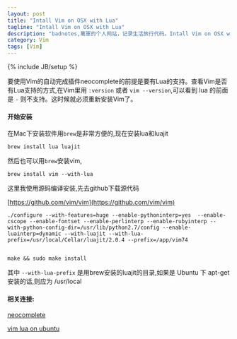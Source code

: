 ```yaml
---
layout: post
title: "Intall Vim on OSX with Lua"
tagline: "Intall Vim on OSX with Lua"
description: "badnotes,萬軍的个人网站，记录生活旅行代码。Intall Vim on OSX with Lua"
category: Vim
tags: [Vim]
---
```

{% include JB/setup %}


要使用Vim的自动完成插件neocomplete的前提是要有Lua的支持。查看Vim是否有Lua支持的方式,在Vim里用 `:version` 或者 `vim --version`,可以看到 lua 的前面是 `-` 则不支持。这时候就必须重新安装Vim了。

#### 开始安装

在Mac下安装软件用`brew`是非常方便的,现在安装lua和luajit

```brew install lua luajit```

然后也可以用`brew`安装vim,

```brew install vim --with-lua```

这里我使用源码编译安装,先去github下载源代码

[https://github.com/vim/vim](https://github.com/vim/vim)


	./configure --with-features=huge --enable-pythoninterp=yes  --enable-cscope --enable-fontset --enable-perlinterp --enable-rubyinterp --with-python-config-dir=/usr/lib/python2.7/config --enable-luainterp=dynamic --with-luajit --with-lua-prefix=/usr/local/Cellar/luajit/2.0.4 --prefix=/app/vim74

	
	make && sudo make install
	

其中 `--with-lua-prefix` 是用brew安装的luajit的目录,如果是 Ubuntu 下 apt-get 安装的话,则应为 /usr/local


#### 相关连接:

[neocomplete](https://github.com/Shougo/neocomplete.vim)

[vim lua on ubuntu](https://gist.github.com/jdewit/9818870)
